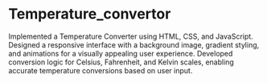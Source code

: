 # Temperature_convertor
 Implemented a Temperature Converter using HTML, CSS, and JavaScript. Designed a responsive interface with a background image, gradient styling, and animations for a visually appealing user experience. Developed conversion logic for Celsius, Fahrenheit, and Kelvin scales, enabling accurate temperature conversions based on user input.
